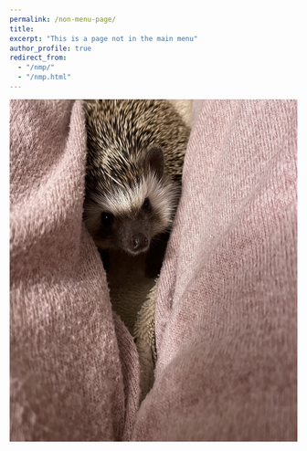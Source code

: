 ```yaml
---
permalink: /non-menu-page/
title: 
excerpt: "This is a page not in the main menu"
author_profile: true
redirect_from: 
  - "/nmp/"
  - "/nmp.html"
---
```

<img src="IMG_6989.jpg" width="900" height="600"/>




